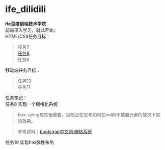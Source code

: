 # ife_dilidili
**ife百度前端技术学院**  
前端深入学习，就此开始。  
HTML/CSS任务目标：   
>任务7  
>[任务8](http://monkey65535.github.io/ife_dilidili/task8/task8.html)  
>任务9  

移动端任务目标：  
>任务10  
>任务11  

任务笔记：  
任务8 实现一个栅格化系统  
>box-sizing属性很重要，目前正在思考如何在col内不放置元素的情况下实现效果。 

>参考资料：[bootstrap中文网:栅格系统](http://v3.bootcss.com/css/#grid)  

任务10 实现flex弹性布局  

